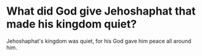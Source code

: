 # What did God give Jehoshaphat that made his kingdom quiet?

Jehoshaphat's kingdom was quiet, for his God gave him peace all around him. 